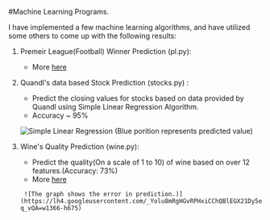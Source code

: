 #Machine Learning Programs.

I have implemented a few machine learning algorithms, and have utilized some others to come up with the following results:

1. Premeir League(Football) Winner Prediction (pl.py):
      - More [here](shakarbhattarai.com.np/wordpress/2016/09/manchester-city-will-win-the-premier-league/)

2. Quandl's data based Stock Prediction (stocks.py) :

      - Predict the closing values for stocks based on data provided by Quandl using Simple Linear Regression Algorithm.
      - Accuracy ~ 95%
      
      ![Simple Linear Regression (Blue porition represents predicted value)](https://lh3.googleusercontent.com/MnLXQ5YDyByCFBU4OSwtPQfeq2NxJ89LgEdwuIBGhwr8EwF1jeG1q_WroeanCSka-k1kTIF-YLzWhCY=w1366-h675)

3. Wine's Quality Prediction (wine.py):
      - Predict the quality(On a scale of 1 to 10) of wine based on over 12 features.(Accuracy: 73%)
      -  More [here](http://shakarbhattarai.com.np/wordpress/2016/09/machine-learning-intuitive-idea/)
      
        ![The graph shows the error in prediction.)](https://lh4.googleusercontent.com/_Yolu8mRgHGvRPHxiCChQBlEGX21Dy5e7muB2IXYOYGDunv5DIpDXm65WPQ_1DxRyL1QC6fUG-q_vQA=w1366-h675)
      

